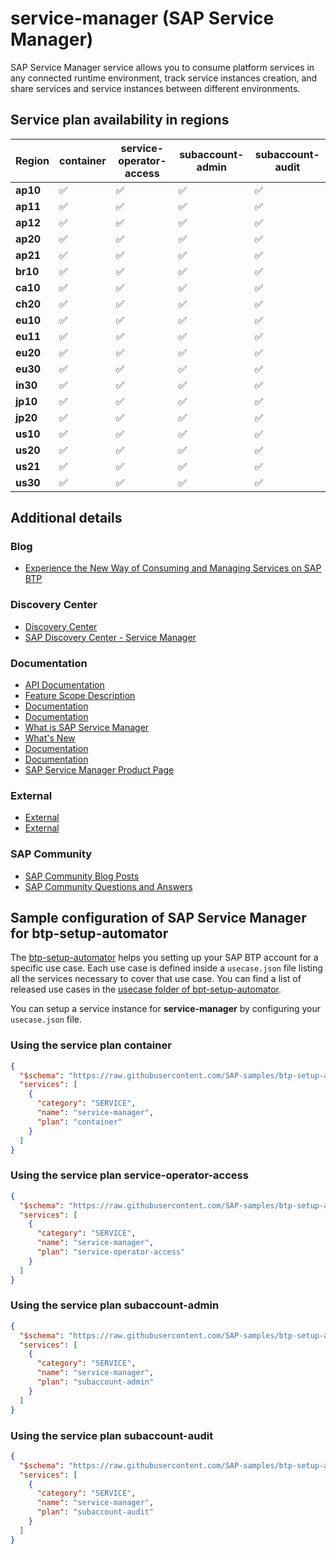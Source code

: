 # service-manager (SAP Service Manager)

SAP Service Manager service allows you to consume platform services in any connected runtime environment, track service instances creation, and share services and service instances between different environments.

## Service plan availability in regions

| Region | container | service-operator-access | subaccount-admin | subaccount-audit |
|--------|-----------|-------------------------|------------------|------------------|
|  **ap10** | ✅ | ✅ | ✅ | ✅ |
|  **ap11** | ✅ | ✅ | ✅ | ✅ |
|  **ap12** | ✅ | ✅ | ✅ | ✅ |
|  **ap20** | ✅ | ✅ | ✅ | ✅ |
|  **ap21** | ✅ | ✅ | ✅ | ✅ |
|  **br10** | ✅ | ✅ | ✅ | ✅ |
|  **ca10** | ✅ | ✅ | ✅ | ✅ |
|  **ch20** | ✅ | ✅ | ✅ | ✅ |
|  **eu10** | ✅ | ✅ | ✅ | ✅ |
|  **eu11** | ✅ | ✅ | ✅ | ✅ |
|  **eu20** | ✅ | ✅ | ✅ | ✅ |
|  **eu30** | ✅ | ✅ | ✅ | ✅ |
|  **in30** | ✅ | ✅ | ✅ | ✅ |
|  **jp10** | ✅ | ✅ | ✅ | ✅ |
|  **jp20** | ✅ | ✅ | ✅ | ✅ |
|  **us10** | ✅ | ✅ | ✅ | ✅ |
|  **us20** | ✅ | ✅ | ✅ | ✅ |
|  **us21** | ✅ | ✅ | ✅ | ✅ |
|  **us30** | ✅ | ✅ | ✅ | ✅ |

## Additional details
### Blog

- [Experience the New Way of Consuming and Managing Services on SAP BTP](https://blogs.sap.com/2020/09/14/experience-the-new-way-of-consuming-and-managing-services-on-sap-cloud-platform/)

### Discovery Center

- [Discovery Center](https://discovery-center.cloud.sap/#/serviceCatalog/service-manager)
- [SAP Discovery Center - Service Manager](https://discovery-center.cloud.sap/serviceCatalog/service-manager)

### Documentation

- [API Documentation](https://api.sap.com/api/APIServiceManagment/resource)
- [Feature Scope Description](https://help.sap.com/doc/f9809732e25740c3abd6158a57b8144e/)
- [Documentation](https://help.sap.com/docs/BTP/09cc82baadc542a688176dce601398de/0ccebd7cec24411dacd5ad17799534e0.html)
- [Documentation](https://help.sap.com/docs/BTP/09cc82baadc542a688176dce601398de/1ca5bbeac19340ce959e82b51b2fde1e.html)
- [What is SAP Service Manager](https://help.sap.com/docs/BTP/09cc82baadc542a688176dce601398de/3a27b85a47fc4dff99184dd5bf181e14.html)
- [What's New](https://help.sap.com/docs/BTP/09cc82baadc542a688176dce601398de/c9d5c050a067476f896a631e7414e2c9.html)
- [Documentation](https://help.sap.com/docs/BTP/65de2977205c403bbc107264b8eccf4b/5dd739823b824b539eee47b7860a00be.html)
- [Documentation](https://help.sap.com/docs/BTP/65de2977205c403bbc107264b8eccf4b/f13b6c63eef341bc8b7d25b352401c92.html)
- [SAP Service Manager Product Page](https://help.sap.com/docs/SERVICEMANAGEMENT)

### External

- [External](https://discovery-center.cloud.sap/serviceCatalog/service-management)
- [External](https://operatorhub.io/operator/sap-btp-operator)

### SAP Community

- [SAP Community Blog Posts](https://community.sap.com/search/?ct=blog&q=SAP%20Service%20Manager)
- [SAP Community Questions and Answers](https://community.sap.com/search/?ct=qa&q=SAP%20Service%20Manager)

## Sample configuration of **SAP Service Manager** for btp-setup-automator

The [btp-setup-automator](https://github.com/SAP-samples/btp-setup-automator) helps you setting up your SAP BTP account for a specific use case. Each use case is defined inside a `usecase.json` file listing all the services necessary to cover that use case. You can find a list of released use cases in the [usecase folder of bpt-setup-automator](https://github.com/SAP-samples/btp-setup-automator/tree/main/usecases).

You can setup a service instance for **service-manager** by configuring your `usecase.json` file.

### Using the service plan **container**

```json
{
  "$schema": "https://raw.githubusercontent.com/SAP-samples/btp-setup-automator/main/libs/btpsa-usecase.json",
  "services": [
    {
      "category": "SERVICE",
      "name": "service-manager",
      "plan": "container"
    }
  ]
}
```

### Using the service plan **service-operator-access**

```json
{
  "$schema": "https://raw.githubusercontent.com/SAP-samples/btp-setup-automator/main/libs/btpsa-usecase.json",
  "services": [
    {
      "category": "SERVICE",
      "name": "service-manager",
      "plan": "service-operator-access"
    }
  ]
}
```

### Using the service plan **subaccount-admin**

```json
{
  "$schema": "https://raw.githubusercontent.com/SAP-samples/btp-setup-automator/main/libs/btpsa-usecase.json",
  "services": [
    {
      "category": "SERVICE",
      "name": "service-manager",
      "plan": "subaccount-admin"
    }
  ]
}
```

### Using the service plan **subaccount-audit**

```json
{
  "$schema": "https://raw.githubusercontent.com/SAP-samples/btp-setup-automator/main/libs/btpsa-usecase.json",
  "services": [
    {
      "category": "SERVICE",
      "name": "service-manager",
      "plan": "subaccount-audit"
    }
  ]
}
```
